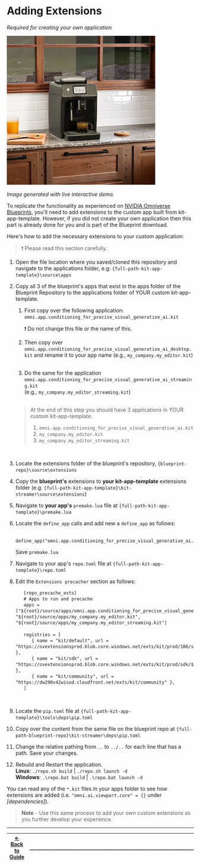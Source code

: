 # **Adding Extensions**

*Required for creating your own application*  

<img src="../images/rustic_morning.png" width="400">

*Image generated with live interactive demo.*

To replicate the functionality as experienced on [NVIDIA Omniverse Blueprints](https://build.nvidia.com/nim/agent-blueprints), you'll need to add extensions to the custom app built from kit-app-template. However, if you did not create your own application then this part is already done for you and is part of the Blueprint download.

Here's how to add the necessary extensions to your custom application: </br>
   > :exclamation: Please read this section carefully.


1. Open the file location where you saved/cloned this repository and navigate to the applications folder, e.g: `{full-path-kit-app-template}\source\apps` </br>
   
2. Copy all 3 of the blueprint's apps that exist in the apps folder of the Blueprint Repository to the applications folder of YOUR custom kit-app-template.
      1. First copy over the following application: `omni.app.conditioning_for_precise_visual_generative_ai.kit`
   
         :exclamation: Do not change this file or the name of this. 
         </br>

      2. Then copy over `omni.app.conditioning_for_precise_visual_generative_ai_desktop.kit` and rename it to your app name (e.g., `my_company.my_editor.kit`)
      </br>

      3. Do the same for the application `omni.app.conditioning_for_precise_visual_generative_ai_streaming.kit` </br>
      (e.g., `my_company.my_editor_streaming.kit`)
      </br>

   > At the end of this step you should have 3 applications in YOUR custom kit-app-template.</br>
   >1. `omni.app.conditioning_for_precise_visual_generative_ai.kit`
   >2. `my_company.my_editor.kit` 
   >3. `my_company.my_editor_streaming.kit`

   </br>
3. Locate the extensions folder of the blueprint's repository, `{blueprint-repo}\source\extensions`
   </br>
4. Copy the **blueprint's** extensions to **your kit-app-template** extensions folder (e.g. `{full-path-kit-app-template}\kit-streamer\source\extensions`)
   </br>
5. Navigate to **your app's** `premake.lua` file at `{full-path-kit-app-template}\premake.lua`
   </br>
6. Locate the `define_app` calls and add new a `define_app` as follows:
   ```
      define_app("omni.app.conditioning_for_precise_visual_generative_ai.kit")
   ```
   Save `premake.lua`
   </br>
7. Navigate to your app's `repo.toml` file at `{full-path-kit-app-template}\repo.toml`
   </br>
8. Edit the `Extensions precacher` section as follows:
   ```
      [repo_precache_exts]
      # Apps to run and precache
      apps = ["${root}/source/apps/omni.app.conditioning_for_precise_visual_generative_ai.kit", "${root}/source/apps/my_company.my_editor.kit", "${root}/source/apps/my_company.my_editor_streaming.kit"]

      registries = [
         { name = "kit/default", url = "https://ovextensionsprod.blob.core.windows.net/exts/kit/prod/106/shared" },
         { name = "kit/sdk", url = "https://ovextensionsprod.blob.core.windows.net/exts/kit/prod/sdk/${kit_version_short}/${kit_git_hash}" },
         { name = "kit/community", url = "https://dw290v42wisod.cloudfront.net/exts/kit/community" },
      ]
   ```
   </br>
9.  Locate the `pip.toml` file at `{full-path-kit-app-template}\tools\deps\pip.toml`
    </br>
10.  Copy over the content from the same file on the blueprint repo at `{full-path-blueprint-repo}\kit-streamer\deps\pip.toml`
    </br>
11.  Change the relative pathing from `..` to `../..` for each line that has a path.
    Save your changes.
12. Rebuild and Restart the application.
    </br>
        **Linux**: `./repo.sh build` | `./repo.sh launch -d` </br>
    **Windows**: `.\repo.bat build` | `.\repo.bat launch -d`

You can read any of the `*.kit` files in your apps folder to see how extensions are added (i.e. `"omni.ai.viewport.core" = {}` under *[dependencies]*).

   > **Note** \- Use this same process to add your own custom extensions as you further develop your experience.
----
| [&larr; Back to Guide](../README.md) |___________________________________________________________________________  | [Next (Configure Extensions) &rarr;](./config_ext.md) |
|-------------------------------|--|---------------------------------------------|